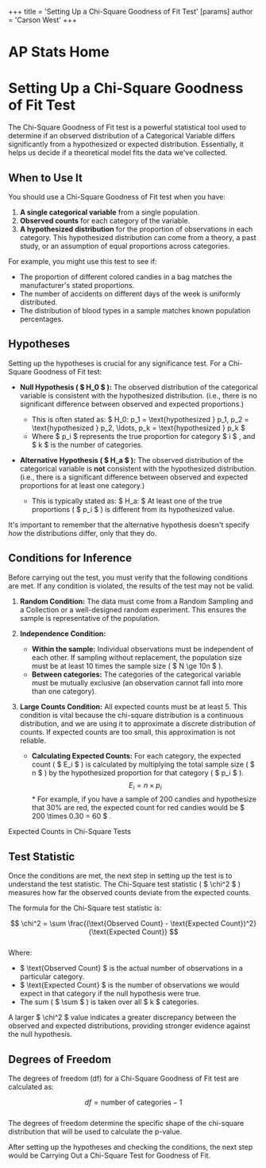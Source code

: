 +++
 title = 'Setting Up a Chi-Square Goodness of Fit Test'
[params]
	author = 'Carson West'
+++
# AP Stats Home
# Setting Up a Chi-Square Goodness of Fit Test

The Chi-Square Goodness of Fit test is a powerful statistical tool used to determine if an observed distribution of a Categorical Variable differs significantly from a hypothesized or expected distribution. Essentially, it helps us decide if a theoretical model fits the data we've collected.

## When to Use It

You should use a Chi-Square Goodness of Fit test when you have:
1.  **A single categorical variable** from a single population.
2.  **Observed counts** for each category of the variable.
3.  **A hypothesized distribution** for the proportion of observations in each category. This hypothesized distribution can come from a theory, a past study, or an assumption of equal proportions across categories.

For example, you might use this test to see if:
*   The proportion of different colored candies in a bag matches the manufacturer's stated proportions.
*   The number of accidents on different days of the week is uniformly distributed.
*   The distribution of blood types in a sample matches known population percentages.

## Hypotheses

Setting up the hypotheses is crucial for any significance test. For a Chi-Square Goodness of Fit test:

*   **Null Hypothesis ( $ H_0 $ ):** The observed distribution of the categorical variable is consistent with the hypothesized distribution. (i.e., there is no significant difference between observed and expected proportions.)
    *   This is often stated as:  $ H_0: p_1 = \text{hypothesized } p_1, p_2 = \text{hypothesized } p_2, \ldots, p_k = \text{hypothesized } p_k $ 
    *   Where  $ p_i $  represents the true proportion for category  $ i $ , and  $ k $  is the number of categories.

*   **Alternative Hypothesis ( $ H_a $ ):** The observed distribution of the categorical variable is **not** consistent with the hypothesized distribution. (i.e., there is a significant difference between observed and expected proportions for at least one category.)
    *   This is typically stated as:  $ H_a: $  At least one of the true proportions ( $ p_i $ ) is different from its hypothesized value.

It's important to remember that the alternative hypothesis doesn't specify *how* the distributions differ, only that they do.

## Conditions for Inference

Before carrying out the test, you must verify that the following conditions are met. If any condition is violated, the results of the test may not be valid.

1.  **Random Condition:** The data must come from a Random Sampling and a Collection or a well-designed random experiment. This ensures the sample is representative of the population.

2.  **Independence Condition:**
    *   **Within the sample:** Individual observations must be independent of each other. If sampling without replacement, the population size must be at least 10 times the sample size ( $ N \ge 10n $ ).
    *   **Between categories:** The categories of the categorical variable must be mutually exclusive (an observation cannot fall into more than one category).

3.  **Large Counts Condition:** All expected counts must be at least 5. This condition is vital because the chi-square distribution is a continuous distribution, and we are using it to approximate a discrete distribution of counts. If expected counts are too small, this approximation is not reliable.

    *   **Calculating Expected Counts:** For each category, the expected count ( $ E_i $ ) is calculated by multiplying the total sample size ( $ n $ ) by the hypothesized proportion for that category ( $ p_i $ ).
         $$ E_i = n \times p_i $$      *   For example, if you have a sample of 200 candies and hypothesize that 30% are red, the expected count for red candies would be  $ 200 \times 0.30 = 60 $ .

Expected Counts in Chi-Square Tests

## Test Statistic

Once the conditions are met, the next step in setting up the test is to understand the test statistic. The Chi-Square test statistic ( $ \chi^2 $ ) measures how far the observed counts deviate from the expected counts.

The formula for the Chi-Square test statistic is:

 $$ \chi^2 = \sum \frac{(\text{Observed Count} - \text{Expected Count})^2}{\text{Expected Count}} $$  
Where:
*    $ \text{Observed Count} $  is the actual number of observations in a particular category.
*    $ \text{Expected Count} $  is the number of observations we would expect in that category if the null hypothesis were true.
*   The sum ( $ \sum $ ) is taken over all  $ k $  categories.

A larger  $ \chi^2 $  value indicates a greater discrepancy between the observed and expected distributions, providing stronger evidence against the null hypothesis.

## Degrees of Freedom

The degrees of freedom (df) for a Chi-Square Goodness of Fit test are calculated as:

 $$ df = \text{number of categories} - 1 $$  
The degrees of freedom determine the specific shape of the chi-square distribution that will be used to calculate the p-value.

After setting up the hypotheses and checking the conditions, the next step would be Carrying Out a Chi-Square Test for Goodness of Fit.